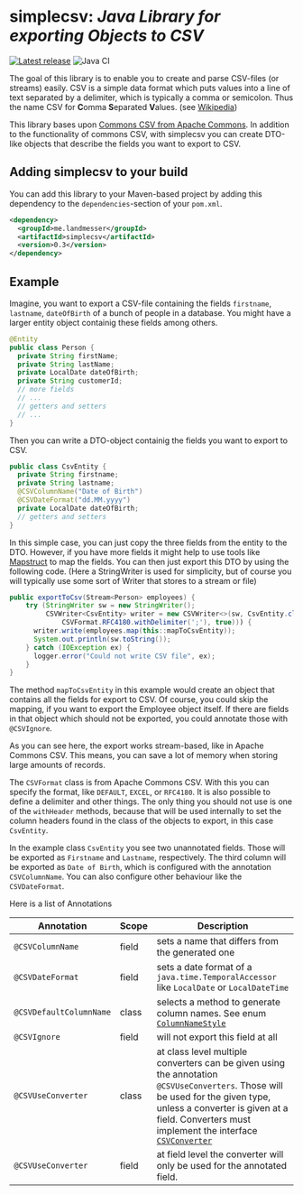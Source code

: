 # simplecsv: _Java Library for exporting Objects to CSV_

[![Latest release](https://img.shields.io/github/release/bmilcke/simplecsv.svg)](https://github.com/bmilcke/simplecsv/releases/latest)
![Java CI](https://github.com/bmilcke/simplecsv/workflows/Java%20CI/badge.svg)

The goal of this library is to enable you to create and parse CSV-files (or streams) easily. CSV is a simple
data format which puts values into a line of text separated by a delimiter, which is typically a comma or
semicolon. Thus the name CSV for **C**omma **S**eparated **V**alues. (see [Wikipedia][2])

This library bases upon [Commons CSV from Apache Commons][1]. In addition to the functionality of commons CSV, with
simplecsv you can create DTO-like objects that describe the fields you want to export to CSV. 

## Adding simplecsv to your build

You can add this library to your Maven-based project by adding this dependency to the `dependencies`-section 
of your `pom.xml`.

```xml
<dependency>
  <groupId>me.landmesser</groupId>
  <artifactId>simplecsv</artifactId>
  <version>0.3</version>
</dependency>
```

## Example

Imagine, you want to export a CSV-file containing the fields `firstname`, `lastname`, `dateOfBirth` of a
bunch of people in a database. You might have a larger entity object containig these fields among others.

```java
@Entity
public class Person {
  private String firstName;
  private String lastName;
  private LocalDate dateOfBirth;
  private String customerId;
  // more fields
  // ...
  // getters and setters
  // ...
}
```

Then you can write a DTO-object containig the fields you want to export to CSV.

```java
public class CsvEntity {
  private String firstname;
  private String lastname;
  @CSVColumnName("Date of Birth")
  @CSVDateFormat("dd.MM.yyyy")
  private LocalDate dateOfBirth;
  // getters and setters
}
```

In this simple case, you can just copy the three fields from the entity to the DTO. However, if you have more fields
it might help to use tools like [Mapstruct][3] to map the fields. You can then just export this DTO by using the
following code. (Here a StringWriter is used for simplicity, but of course you will typically use some sort of Writer 
that stores to a stream or file)

```java
public exportToCsv(Stream<Person> employees) {
    try (StringWriter sw = new StringWriter();
         CSVWriter<CsvEntity> writer = new CSVWriter<>(sw, CsvEntity.class,
             CSVFormat.RFC4180.withDelimiter(';'), true))) {
      writer.write(employees.map(this::mapToCsvEntity));
      System.out.println(sw.toString());
    } catch (IOException ex) {
      logger.error("Could not write CSV file", ex);
    }
}
```
 The method `mapToCsvEntity` in this example would create an object that contains all the fields for export to CSV. Of course, you could skip the mapping, if you want to export the Employee object itself. If there are fields in that object which should not be exported, you could annotate those with `@CSVIgnore`.
 
 As you can see here, the export works stream-based, like in Apache Commons CSV. This means, you can
 save a lot of memory when storing large amounts of records.
 
 The `CSVFormat` class is from Apache Commons CSV. With this you can specify the format, like `DEFAULT`, `EXCEL`, or
 `RFC4180`. It is also possible to define a delimiter and other things. The only thing you should not use is one of the
`withHeader` methods, because that will be used internally to set the column headers found in the class of the objects
to export, in this case `CsvEntity`.

In the example class `CsvEntity` you see two unannotated fields. Those will be exported as `Firstname` and `Lastname`,
respectively. The third column will be exported as `Date of Birth`, which is configured with the annotation
`CSVColumnName`. You can also configure other behaviour like the `CSVDateFormat`.

Here is a list of Annotations


Annotation | Scope | Description
-----------|-------|------------
`@CSVColumnName` | field | sets a name that differs from the generated one
`@CSVDateFormat` | field | sets a date format of a `java.time.TemporalAccessor` like `LocalDate` or `LocalDateTime`
`@CSVDefaultColumnName` | class | selects a method to generate column names. See enum [`ColumnNameStyle`](src/main/java/me/landmesser/simplecsv/ColumnNameStyle.java) 
`@CSVIgnore` | field | will not export this field at all
`@CSVUseConverter` | class | at class level multiple converters can be given using the annotation `@CSVUseConverters`. Those will be used for the given type, unless a converter is given at a field. Converters must implement the interface [`CSVConverter`](src/main/java/me/landmesser/simplecsv/CSVConverter.java)
`@CSVUseConverter` | field | at field level the converter will only be used for the annotated field.
 
[1]: https://commons.apache.org/proper/commons-csv/
[2]: https://en.wikipedia.org/wiki/Comma-separated_values
[3]: https://mapstruct.org/ 
